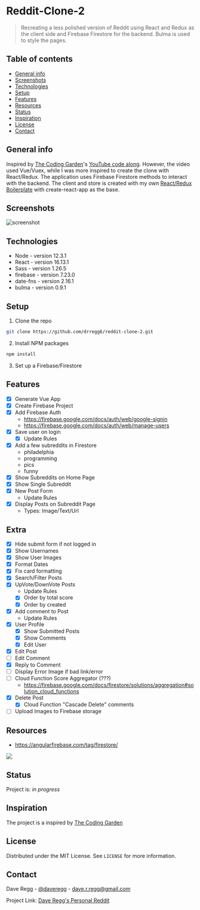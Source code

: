 # Reddit-Clone-2
> Recreating a less polished version of Reddit using React and Redux as the client side and Firebase Firestore for the backend. Bulma is used to style the pages.

## Table of contents
* [General info](#general-info)
* [Screenshots](#screenshots)
* [Technologies](#technologies)
* [Setup](#setup)
* [Features](#features)
* [Resources](#resources)
* [Status](#status)
* [Inspiration](#inspiration)
* [License](#license)
* [Contact](#contact)

## General info
Inspired by [The Coding Garden](https://github.com/CodingGarden/vue-firestore-reddit-clone)'s [YouTube code along](https://www.youtube.com/watch?v=UjX5ZE359ck). However, the video used Vue/Vuex, while I was more inspired to create the clone with React/Redux. The application uses Firebase Firestore methods to interact with the backend. The client and store is created with my own [React/Redux Boilerplate](https://github.com/drregg6/cra-redux-boilerplate) with create-react-app as the base.

## Screenshots
![screenshot](./src/images/imagename.png)

## Technologies
* Node - version 12.3.1
* React - version 16.13.1
* Sass - version 1.26.5
* firebase - version 7.23.0
* date-fns - version 2.16.1
* bulma - version 0.9.1

## Setup
1. Clone the repo
```sh
git clone https://github.com/drregg6/reddit-clone-2.git
```
2. Install NPM packages
```sh
npm install
```
3. Set up a Firebase/Firestore

## Features
* [x] Generate Vue App
* [x] Create Firebase Project
* [x] Add Firebase Auth
  * https://firebase.google.com/docs/auth/web/google-signin
  * https://firebase.google.com/docs/auth/web/manage-users
* [x] Save user on login
  * [x] Update Rules
* [x] Add a few subreddits in Firestore
  * philadelphia
  * programming
  * pics
  * funny
* [x] Show Subreddits on Home Page
* [x] Show Single Subreddit
* [x] New Post Form
  * Update Rules
* [x] Display Posts on Subreddit Page
  * Types: Image/Text/Url


## Extra
* [x] Hide submit form if not logged in
* [x] Show Usernames
* [x] Show User Images
* [x] Format Dates
* [x] Fix card formatting
* [x] Search/Filter Posts
* [x] UpVote/DownVote Posts
  * Update Rules
  * [x] Order by total score
  * [x] Order by created
* [x] Add comment to Post
  * Update Rules
* [x] User Profile
  * [x] Show Submitted Posts
  * [x] Show Comments
  * [x] Edit User
* [x] Edit Post
* [ ] Edit Comment
* [x] Reply to Comment
* [ ] Display Error Image if bad link/error
* [ ] Cloud Function Score Aggregator (???)
  * https://firebase.google.com/docs/firestore/solutions/aggregation#solution_cloud_functions
* [x] Delete Post
  * [x] Cloud Function "Cascade Delete" comments
* [ ] Upload Images to Firebase storage

## Resources

* https://angularfirebase.com/tag/firestore/

![](./ERD.png)

## Status
Project is: _in progress_

## Inspiration
The project is a inspired by [The Coding Garden](https://github.com/CodingGarden/vue-firestore-reddit-clone)

## License
Distributed under the MIT License. See `LICENSE` for more information.

## Contact
Dave Regg - [@daveregg](https://www.twitter.com/daveregg) - dave.r.regg@gmail.com

Project Link: [Dave Regg's Personal Reddit](https://pure-stream-37591.herokuapp.com/r/programming)